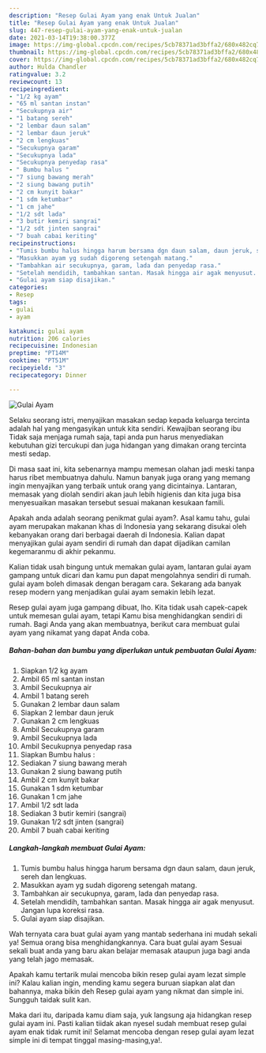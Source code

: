 ```yaml
---
description: "Resep Gulai Ayam yang enak Untuk Jualan"
title: "Resep Gulai Ayam yang enak Untuk Jualan"
slug: 447-resep-gulai-ayam-yang-enak-untuk-jualan
date: 2021-03-14T19:38:00.377Z
image: https://img-global.cpcdn.com/recipes/5cb78371ad3bffa2/680x482cq70/gulai-ayam-foto-resep-utama.jpg
thumbnail: https://img-global.cpcdn.com/recipes/5cb78371ad3bffa2/680x482cq70/gulai-ayam-foto-resep-utama.jpg
cover: https://img-global.cpcdn.com/recipes/5cb78371ad3bffa2/680x482cq70/gulai-ayam-foto-resep-utama.jpg
author: Hulda Chandler
ratingvalue: 3.2
reviewcount: 13
recipeingredient:
- "1/2 kg ayam"
- "65 ml santan instan"
- "Secukupnya air"
- "1 batang sereh"
- "2 lembar daun salam"
- "2 lembar daun jeruk"
- "2 cm lengkuas"
- "Secukupnya garam"
- "Secukupnya lada"
- "Secukupnya penyedap rasa"
- " Bumbu halus "
- "7 siung bawang merah"
- "2 siung bawang putih"
- "2 cm kunyit bakar"
- "1 sdm ketumbar"
- "1 cm jahe"
- "1/2 sdt lada"
- "3 butir kemiri sangrai"
- "1/2 sdt jinten sangrai"
- "7 buah cabai keriting"
recipeinstructions:
- "Tumis bumbu halus hingga harum bersama dgn daun salam, daun jeruk, sereh dan lengkuas."
- "Masukkan ayam yg sudah digoreng setengah matang."
- "Tambahkan air secukupnya, garam, lada dan penyedap rasa."
- "Setelah mendidih, tambahkan santan. Masak hingga air agak menyusut. Jangan lupa koreksi rasa."
- "Gulai ayam siap disajikan."
categories:
- Resep
tags:
- gulai
- ayam

katakunci: gulai ayam 
nutrition: 206 calories
recipecuisine: Indonesian
preptime: "PT14M"
cooktime: "PT51M"
recipeyield: "3"
recipecategory: Dinner

---
```



![Gulai Ayam](https://img-global.cpcdn.com/recipes/5cb78371ad3bffa2/680x482cq70/gulai-ayam-foto-resep-utama.jpg)

Selaku seorang istri, menyajikan masakan sedap kepada keluarga tercinta adalah hal yang mengasyikan untuk kita sendiri. Kewajiban seorang ibu Tidak saja menjaga rumah saja, tapi anda pun harus menyediakan kebutuhan gizi tercukupi dan juga hidangan yang dimakan orang tercinta mesti sedap.

Di masa  saat ini, kita sebenarnya mampu memesan olahan jadi meski tanpa harus ribet membuatnya dahulu. Namun banyak juga orang yang memang ingin menyajikan yang terbaik untuk orang yang dicintainya. Lantaran, memasak yang diolah sendiri akan jauh lebih higienis dan kita juga bisa menyesuaikan masakan tersebut sesuai makanan kesukaan famili. 



Apakah anda adalah seorang penikmat gulai ayam?. Asal kamu tahu, gulai ayam merupakan makanan khas di Indonesia yang sekarang disukai oleh kebanyakan orang dari berbagai daerah di Indonesia. Kalian dapat menyajikan gulai ayam sendiri di rumah dan dapat dijadikan camilan kegemaranmu di akhir pekanmu.

Kalian tidak usah bingung untuk memakan gulai ayam, lantaran gulai ayam gampang untuk dicari dan kamu pun dapat mengolahnya sendiri di rumah. gulai ayam boleh dimasak dengan beragam cara. Sekarang ada banyak resep modern yang menjadikan gulai ayam semakin lebih lezat.

Resep gulai ayam juga gampang dibuat, lho. Kita tidak usah capek-capek untuk memesan gulai ayam, tetapi Kamu bisa menghidangkan sendiri di rumah. Bagi Anda yang akan membuatnya, berikut cara membuat gulai ayam yang nikamat yang dapat Anda coba.

<!--inarticleads1-->

##### Bahan-bahan dan bumbu yang diperlukan untuk pembuatan Gulai Ayam:

1. Siapkan 1/2 kg ayam
1. Ambil 65 ml santan instan
1. Ambil Secukupnya air
1. Ambil 1 batang sereh
1. Gunakan 2 lembar daun salam
1. Siapkan 2 lembar daun jeruk
1. Gunakan 2 cm lengkuas
1. Ambil Secukupnya garam
1. Ambil Secukupnya lada
1. Ambil Secukupnya penyedap rasa
1. Siapkan  Bumbu halus :
1. Sediakan 7 siung bawang merah
1. Gunakan 2 siung bawang putih
1. Ambil 2 cm kunyit bakar
1. Gunakan 1 sdm ketumbar
1. Gunakan 1 cm jahe
1. Ambil 1/2 sdt lada
1. Sediakan 3 butir kemiri (sangrai)
1. Gunakan 1/2 sdt jinten (sangrai)
1. Ambil 7 buah cabai keriting




<!--inarticleads2-->

##### Langkah-langkah membuat Gulai Ayam:

1. Tumis bumbu halus hingga harum bersama dgn daun salam, daun jeruk, sereh dan lengkuas.
1. Masukkan ayam yg sudah digoreng setengah matang.
1. Tambahkan air secukupnya, garam, lada dan penyedap rasa.
1. Setelah mendidih, tambahkan santan. Masak hingga air agak menyusut. Jangan lupa koreksi rasa.
1. Gulai ayam siap disajikan.




Wah ternyata cara buat gulai ayam yang mantab sederhana ini mudah sekali ya! Semua orang bisa menghidangkannya. Cara buat gulai ayam Sesuai sekali buat anda yang baru akan belajar memasak ataupun juga bagi anda yang telah jago memasak.

Apakah kamu tertarik mulai mencoba bikin resep gulai ayam lezat simple ini? Kalau kalian ingin, mending kamu segera buruan siapkan alat dan bahannya, maka bikin deh Resep gulai ayam yang nikmat dan simple ini. Sungguh taidak sulit kan. 

Maka dari itu, daripada kamu diam saja, yuk langsung aja hidangkan resep gulai ayam ini. Pasti kalian tiidak akan nyesel sudah membuat resep gulai ayam enak tidak rumit ini! Selamat mencoba dengan resep gulai ayam lezat simple ini di tempat tinggal masing-masing,ya!.

